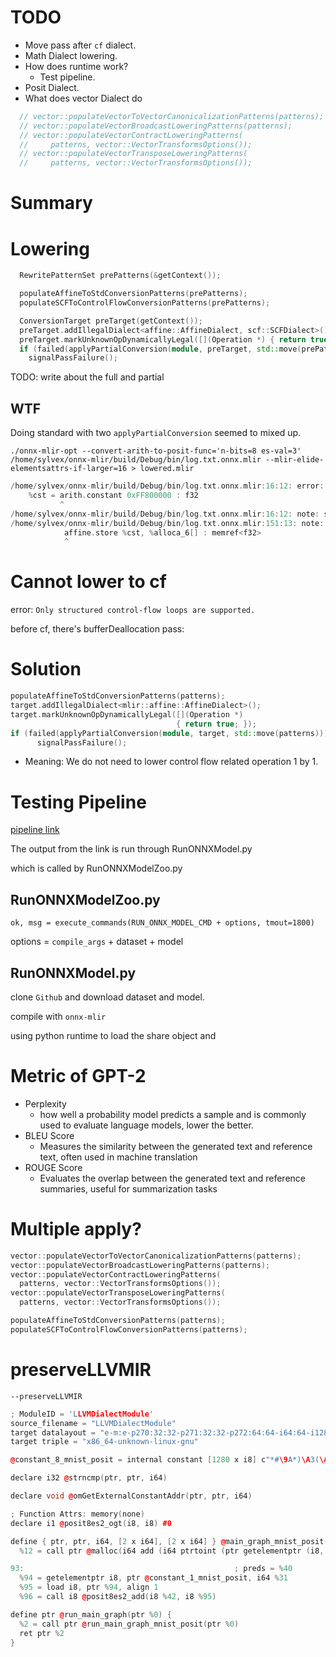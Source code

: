 # TODO

- Move pass after `cf` dialect.
- Math Dialect lowering.
- How does runtime work?
	- Test pipeline.
- Posit Dialect.
- What does vector Dialect do
```cpp
  // vector::populateVectorToVectorCanonicalizationPatterns(patterns);
  // vector::populateVectorBroadcastLoweringPatterns(patterns);
  // vector::populateVectorContractLoweringPatterns(
  //     patterns, vector::VectorTransformsOptions());
  // vector::populateVectorTransposeLoweringPatterns(
  //     patterns, vector::VectorTransformsOptions());
```
# Summary


# Lowering

```cpp
  RewritePatternSet prePatterns(&getContext());

  populateAffineToStdConversionPatterns(prePatterns);
  populateSCFToControlFlowConversionPatterns(prePatterns);

  ConversionTarget preTarget(getContext());
  preTarget.addIllegalDialect<affine::AffineDialect, scf::SCFDialect>();
  preTarget.markUnknownOpDynamicallyLegal([](Operation *) { return true; });
  if (failed(applyPartialConversion(module, preTarget, std::move(prePatterns))))
    signalPassFailure();

```

TODO: write about the full and partial

## WTF

Doing standard with two `applyPartialConversion` seemed to mixed up.

`./onnx-mlir-opt --convert-arith-to-posit-func='n-bits=8 es-val=3' /home/sylvex/onnx-mlir/build/Debug/bin/log.txt.onnx.mlir --mlir-elide-elementsattrs-if-larger=16 > lowered.mlir`

```cpp
/home/sylvex/onnx-mlir/build/Debug/bin/log.txt.onnx.mlir:16:12: error: failed to materialize conversion for result #0 of operation 'arith.constant' that remained live after conversion
    %cst = arith.constant 0xFF800000 : f32
           ^
/home/sylvex/onnx-mlir/build/Debug/bin/log.txt.onnx.mlir:16:12: note: see current operation: %1 = "arith.constant"() <{value = 0xFF800000 : f32}> : () -> f32
/home/sylvex/onnx-mlir/build/Debug/bin/log.txt.onnx.mlir:151:13: note: see existing live user here: "memref.store"(%1, %364) <{nontemporal = false}> : (f32, memref<f32>) -> ()
            affine.store %cst, %alloca_6[] : memref<f32>
            ^
```

# Cannot lower to cf

error: `Only structured control-flow loops are supported.`

before cf, there's bufferDeallocation pass:



# Solution

```cpp
populateAffineToStdConversionPatterns(patterns);
target.addIllegalDialect<mlir::affine::AffineDialect>();
target.markUnknownOpDynamicallyLegal([](Operation *) 
									 { return true; });
if (failed(applyPartialConversion(module, target, std::move(patterns))))
      signalPassFailure();
```

- Meaning: We do not need to lower control flow related operation 1 by 1.
# Testing Pipeline

[pipeline link](https://www.onnxmlir.xyz/jenkinx/job/ONNX-MLIR-Pipeline-Docker-Build/Model_20Zoo_20Report/)

The output from the link is run through RunONNXModel.py

which is called by RunONNXModelZoo.py

## RunONNXModelZoo.py

`ok, msg = execute_commands(RUN_ONNX_MODEL_CMD + options, tmout=1800)`

options = `compile_args` + dataset + model

## RunONNXModel.py

clone `Github` and download dataset and model.

compile with `onnx-mlir`

using python runtime to load the share object and

# Metric of GPT-2

- Perplexity
	- how well a probability model predicts a sample and is commonly used to evaluate language models, lower the better.
- BLEU Score
	- Measures the similarity between the generated text and reference text, often used in machine translation
- ROUGE Score
	- Evaluates the overlap between the generated text and reference summaries, useful for summarization tasks

# Multiple apply?

```cpp
vector::populateVectorToVectorCanonicalizationPatterns(patterns);
vector::populateVectorBroadcastLoweringPatterns(patterns);
vector::populateVectorContractLoweringPatterns(
  patterns, vector::VectorTransformsOptions());
vector::populateVectorTransposeLoweringPatterns(
  patterns, vector::VectorTransformsOptions());

populateAffineToStdConversionPatterns(patterns);
populateSCFToControlFlowConversionPatterns(patterns);
```

# preserveLLVMIR

`--preserveLLVMIR`

```cpp
; ModuleID = 'LLVMDialectModule'
source_filename = "LLVMDialectModule"
target datalayout = "e-m:e-p270:32:32-p271:32:32-p272:64:64-i64:64-i128:128-f80:128-n8:16:32:64-S128"
target triple = "x86_64-unknown-linux-gnu"

@constant_8_mnist_posit = internal constant [1280 x i8] c"*#\9A*)\A3(\A6\9E\9B\B1\1B\10\A2\14\96-\1B\A1\A2\9C\9F*\9B\96&...

declare i32 @strncmp(ptr, ptr, i64)

declare void @omGetExternalConstantAddr(ptr, ptr, i64)

; Function Attrs: memory(none)
declare i1 @posit8es2_ogt(i8, i8) #0

define { ptr, ptr, i64, [2 x i64], [2 x i64] } @main_graph_mnist_posit(ptr %0, ptr %1, i64 %2, i64 %3, i64 %4, i64 %5, i64 %6, i64 %7, i64 %8, i64 %9, i64 %10) {
  %12 = call ptr @malloc(i64 add (i64 ptrtoint (ptr getelementptr (i8, ptr null, i32 25088) to i64), i64 16))

93:                                               ; preds = %40
  %94 = getelementptr i8, ptr @constant_1_mnist_posit, i64 %31
  %95 = load i8, ptr %94, align 1
  %96 = call i8 @posit8es2_add(i8 %42, i8 %95)

define ptr @run_main_graph(ptr %0) {
  %2 = call ptr @run_main_graph_mnist_posit(ptr %0)
  ret ptr %2
}
```
